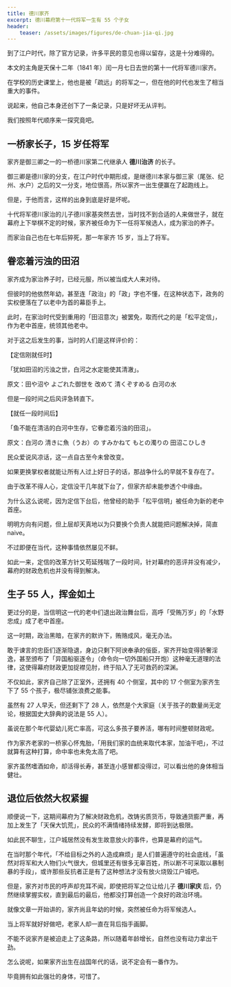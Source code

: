 ```yaml
---
title: 德川家齐
excerpt: 德川幕府第十一代将军一生有 55 个子女
header: 
    teaser: /assets/images/figures/de-chuan-jia-qi.jpg
---
```


到了江户时代，除了官方记录，许多平民的意见也得以留存，这是十分难得的。  

本文的主角是天保十二年（1841 年）闰一月七日去世的第十一代将军德川家齐。

在学校的历史课堂上，他也是被「疏远」的将军之一，但在他的时代也发生了相当重大的事件。

说起来，他自己本身还创下了一条记录，只是好坏无从评判。

我们按照年代顺序来一探究竟吧。

## 一桥家长子，15 岁任将军

家齐是御三卿之一的一桥德川家第二代继承人 **德川治济** 的长子。

御三卿是德川家的分支，在江户时代中期形成，是继德川本家与御三家（尾张、纪州、水户）之后的又一分支，地位很高，所以家齐一出生便赢在了起跑线上。

但是，于他而言，这样的出身到底是好是坏呢。

十代将军德川家治的儿子德川家基突然去世，当时找不到合适的人来做世子，就在幕府上下举棋不定的时候，家齐被任命为下一任将军候选人，成为家治的养子。

而家治自己也在七年后猝死，那一年家齐 15 岁，当上了将军。

## 眷恋着污浊的田沼

家齐成为家治养子时，已经元服，所以被当成大人来对待。

但彼时的他依然年幼，甚至连「政治」的「政」字也不懂，在这种状态下，政务的实权便落在了以老中为首的幕臣手上。

此时，在家治时代受到重用的「田沼意次」被罢免，取而代之的是「松平定信」，作为老中首座，统领其他老中。

对于这之后发生的事，当时的人们是这样评价的：

【定信刚就任时】

「犹如田沼的污浊之世，白河之水定能使其清澈」。

原文：田や沼や よごれた御世を 改めて 清くぞすめる 白河の水

但是一段时间之后风评急转直下。

【就任一段时间后】

「鱼不能在清洁的白河中生存，它眷恋着污浊的田沼」。

原文：白河の 清きに魚（うお）の すみかねて もとの濁りの 田沼こひしき

民众爱说风凉话，这一点自古至今未曾改变。

如果更换掌权者就能让所有人过上好日子的话，那战争什么的早就不复存在了。

由于改革不得人心，定信没干几年就下台了，但家齐却未能参透个中缘由。

为什么这么说呢，因为定信下台后，他曾经的助手「松平信明」被任命为新的老中首座。

明明方向有问题，但上层却天真地以为只要换个负责人就能把问题解决掉，简直 naive。

不过即便在当代，这种事情依然屡见不鲜。

如此一来，定信的改革方针又苟延残喘了一段时间，针对幕府的恶评并没有减少，幕府的财政危机也并没有得到解决。

## 生子 55 人，挥金如土

更过分的是，当信明这一代的老中们退出政治舞台后，高呼「受贿万岁」的「水野忠成」成了老中首座。

这一时期，政治黑暗，在家齐的默许下，贿赂成风，毫无办法。

敢于谏言的忠臣们逐渐隐退，身边只剩下阿谀奉承的佞臣，家齐开始变得骄奢淫逸，甚至颁布了「异国船驱逐令」（命令向一切外国船只开炮）这种毫无道理的法律，这使得幕府财政更加捉襟见肘，终于陷入了无可救药的深渊。

不仅如此，家齐自己除了正室外，还拥有 40 个侧室，其中的 17 个侧室为家齐生下了 55 个孩子，极尽铺张浪费之能事。

虽然有 27 人早夭，但还剩下了 28 人，依然是个大家庭（关于孩子的数量尚无定论，根据国史大辞典的说法是 55 人）。

虽说在那个年代婴幼儿死亡率高，可这么多孩子要养活，哪有时间整顿财政呢。

作为家齐老家的一桥家心怀鬼胎，「用我们家的血统来取代本家，加油干吧」，不过就算有这种打算，命中率也未免太高了吧。

家齐虽然嗜酒如命，却活得长寿，甚至连小感冒都没得过，可以看出他的身体相当健壮。

## 退位后依然大权紧握

顺便说一下，这期间幕府为了解决财政危机，改铸劣质货币，导致通货膨严重，再加上发生了「天保大饥荒」，民众的不满情绪持续发酵，即将到达极限。

如此民不聊生，江户城居然没有发生故意放火的事件，也算是幕府的运气。

在当时那个年代，「不给目标之外的人造成麻烦」是人们普遍遵守的社会底线，「虽然对将军和大人物们火气很大，但城里还有很多无辜百姓，所以断不可采取以暴制暴的手段」，或许那些反抗者正是有了这种想法才没有放火烧毁江户城吧。

但是，家齐对市民的呼声却充耳不闻，即使把将军之位让给儿子 **德川家庆** 后，仍然继续掌握实权，直到最后的最后，他都没打算创造一个良好的政治环境。

就像文章一开始讲的，家齐尚且年幼的时候，突然被任命为将军候选人。

当上将军就好好做吧，老家人却一直在背后指手画脚。

不能不说家齐是被迫走上了这条路，所以随着年龄增长，自然也没有动力拿出干劲。

怎么说呢，如果家齐出生在战国年代的话，说不定会有一番作为。

毕竟拥有如此强壮的身体，可惜了。

